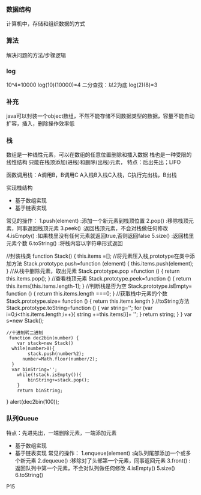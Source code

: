 ### 数据结构
计算机中，存储和组织数据的方式
### 算法
解决问题的方法/步骤逻辑
### log
10^4=10000
log(10)(10000)=4
二分查找：以2为底
log(2)(8)=3

### 补充
java可以封装一个object数组，不然不能存储不同数据类型的数据，容量不能自动扩容，插入，删除操作效率低

### 栈
数组是一种线性元素，可以在数组的任意位置删除和插入数据
栈也是一种受限的线性结构
只能在栈顶添加(进栈)和删除(出栈)元素，
特点：后出先出；LIFO

函数调用栈：A调用B，B调用C
A入栈B入栈C入栈，C执行完出栈，B出栈

实现栈结构
- 基于数组实现
- 基于链表实现

常见的操作：
1.push(element) :添加一个新元素到栈顶位置
2.pop() :移除栈顶元素，同事返回栈顶元素
3.peek() :返回栈顶元素，不会对栈做任何修改
4.isEmpty() :如果栈里没有任何元素就返回true,否则返回false
5.size() :返回栈里元素个数
6.toString() :将栈内容以字符串形式返回

  //封装栈类
    function Stack() {
        this.items =[];
        //将元素压入栈,prototype在类中添加方法
        Stack.prototype.push=function (element) {
            this.items.push(element);
        }
        //从栈中删除元素，取出元素
        Stack.prototype.pop =function () {
            return this.items.pop();
        }
        //查看栈顶元素
        Stack.prototype.peek=function () {
            return this.items[this.items.length-1];
        }
        //判断栈是否为空
        Stack.prototype.isEmpty= function () {
            return this.items.length ===0;
        }
        //获取栈中元素的个数
        Stack.prototype.size= function () {
            return this.items.length
        }
        //toString方法
        Stack.prototype.toString=function () {
            var string='';
            for (var i=0;i<this.items.length;i++){
                string +=this.items[i]+ '';
            }
            return string;
        }
    }
    var s=new Stack();
    
    //十进制转二进制 
     function dec2bin(number) {
        var stack=new Stack()
      while(number>0){
            stack.push(number%2);
          number=Math.floor(number/2);
      }
      var binString='';
        while(!stack.isEmpty()){
            binString+=stack.pop();
        }
        return binString;
  }
  alert(dec2bin(100));


### 队列Queue
特点：先进先出，一端删除元素，一端添加元素
- 基于数组实现
- 基于链表实现
常见的操作：
1.enqueue(element) :向队列尾部添加一个或多个新元素
2.dequeue() :移除对了头部第一个元素，同事返回元素
3.front() :返回队列中第一个元素，不会对队列做任何修改
4.isEmpty()
5.size()
6.toString()

<script>
    function Queue() {
        this.items=[];
        //往队列添加元素
        Queue.prototype.enqueue=function (element) {
            this.items.push(element);
        }
        Queue.prototype.dequeue=function () {
            return this.items.shift();
        }
        //查看队列头元素
        Queue.prototype.front=function () {
            return this.items[0]
        }
        Queue.prototype.size=function () {
            return this.items.length;
        }
        Queue.prototype.toString=function () {
            var string='';
            for (var i=0;i<this.items.length;i++){
                string +=this.items[i]+ '';
            }
            return string;
        }
    }
    var queue=new Queue();
    queue.enqueue("a");
    queue.enqueue("b");
    queue.enqueue("c");
    alert(queue);
    queue.dequeue();
    alert(queue);
    alert(queue.front());
</script>

P15
